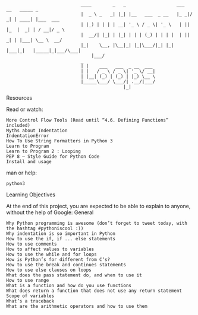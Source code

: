 ```
							____        _   _                   ___  __   _____ _          
							|  _ \ _   _| |_| |__   ___  _ __   |_ _|/ _| | ____| |___  ___ 
							| |_) | | | | __| '_ \ / _ \| '_ \   | || |_  |  _| | / __|/ _ \
							|  __/| |_| | |_| | | | (_) | | | |  | ||  _| | |___| \__ \  __/
							|_|    \__, |\__|_| |_|\___/|_| |_| |___|_|   |_____|_|___/\___|
								|___/                                                    
							_                          
							| |    ___   ___  _ __  ___ 
							| |   / _ \ / _ \| '_ \/ __|
							| |__| (_) | (_) | |_) \__ \
							|_____\___/ \___/| .__/|___/
											|_|   
```
Resources

Read or watch:

    More Control Flow Tools (Read until “4.6. Defining Functions” included)
    Myths about Indentation
    IndentationError
    How To Use String Formatters in Python 3
    Learn to Program
    Learn to Program 2 : Looping
    PEP 8 – Style Guide for Python Code
    Install and usage

man or help:

    python3

Learning Objectives

At the end of this project, you are expected to be able to explain to anyone, without the help of Google:
General

    Why Python programming is awesome (don’t forget to tweet today, with the hashtag #pythoniscool :))
    Why indentation is so important in Python
    How to use the if, if ... else statements
    How to use comments
    How to affect values to variables
    How to use the while and for loops
    How is Python’s for different from C‘s?
    How to use the break and continues statements
    How to use else clauses on loops
    What does the pass statement do, and when to use it
    How to use range
    What is a function and how do you use functions
    What does return a function that does not use any return statement
    Scope of variables
    What’s a traceback
    What are the arithmetic operators and how to use them
